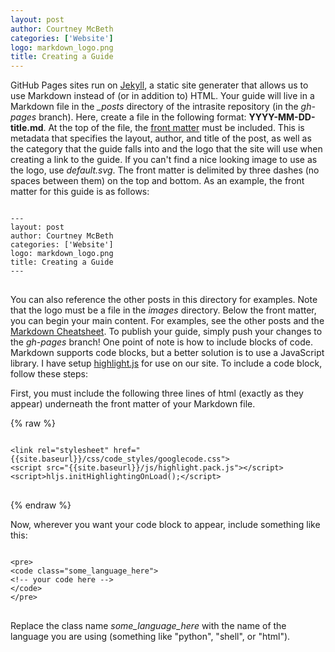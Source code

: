 ```yaml
---
layout: post
author: Courtney McBeth
categories: ['Website']
logo: markdown_logo.png
title: Creating a Guide
---
```


<link rel="stylesheet" href="{{site.baseurl}}/css/code_styles/googlecode.css">
<script src="{{site.baseurl}}/js/highlight.pack.js"></script>
<script>hljs.initHighlightingOnLoad();</script>

GitHub Pages sites run on [Jekyll](https://jekyllrb.com/), a static site generater that allows us to use Markdown instead of (or in addition to) HTML. Your guide will live in a Markdown file in the *_posts* directory of the intrasite repository (in the *gh-pages* branch). Here, create a file in the following format: __YYYY-MM-DD-title.md__. At the top of the file, the [front matter](https://jekyllrb.com/docs/front-matter/) must be included. This is metadata that specifies the layout, author, and title of the post, as well as the category that the guide falls into and the logo that the site will use when creating a link to the guide. If you can't find a nice looking image to use as the logo, use _default.svg_. The front matter is delimited by three dashes (no spaces between them) on the top and bottom. As an example, the front matter for this guide is as follows:

<pre>
<code class="markdown">
---
layout: post
author: Courtney McBeth
categories: ['Website']
logo: markdown&#95;logo.png
title: Creating a Guide
---
</code>
</pre>

You can also reference the other posts in this directory for examples. Note that the logo must be a file in the *images* directory. Below the front matter, you can begin your main content. For examples, see the other posts and the [Markdown Cheatsheet](https://github.com/adam-p/markdown-here/wiki/Markdown-Cheatsheet). To publish your guide, simply push your changes to the *gh-pages* branch! One point of note is how to include blocks of code. Markdown supports code blocks, but a better solution is to use a JavaScript library. I have setup [highlight.js](https://highlightjs.org/) for use on our site. To include a code block, follow these steps:

First, you must include the following three lines of html (exactly as they appear) underneath the front matter of your Markdown file.

{% raw %}
<pre>
<code class="html">
&lt;link rel="stylesheet" href="{{site.baseurl}}/css/code_styles/googlecode.css"&gt;
&lt;script src="{{site.baseurl}}/js/highlight.pack.js">&lt;/script&gt;
&lt;script>hljs.initHighlightingOnLoad();&lt;/script&gt;
</code>
</pre>
{% endraw %}

Now, wherever you want your code block to appear, include something like this:
<pre>
<code class="html">
&lt;pre&gt;
&lt;code class="some_language_here"&gt;
&lt;!-- your code here --&gt;
&lt;/code&gt;
&lt;/pre&gt;
</code>
</pre>

Replace the class name *some_language_here* with the name of the language you are using (something like "python", "shell", or "html").
